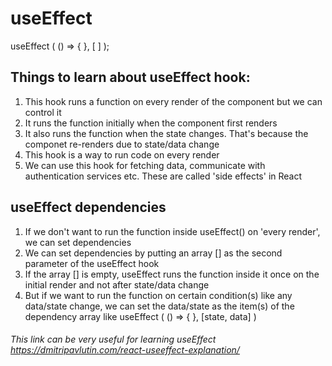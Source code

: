 
# useEffect

useEffect ( () => { }, [ ] );

## Things to learn about useEffect hook:

01. This hook runs a function on every render of the component but we can control it
02. It runs the function initially when the component first renders
03. It also runs the function when the state changes. That's because the componet re-renders due to state/data change
04. This hook is a way to run code on every render 
05. We can use this hook for fetching data, communicate with authentication services etc. These are called 'side effects' in React

## useEffect dependencies
01. If we don't want to run the function inside useEffect() on 'every render', we can set dependencies
02. We can set dependencies by putting an array [] as the second parameter of the useEffect hook
03. If the array [] is empty, useEffect runs the function inside it once on the initial render and not after state/data change
04. But if we want to run the function on certain condition(s) like any data/state change, we can set the data/state as the item(s) of the dependency array like useEffect ( () => { }, [state, data] )

###### This link can be very useful for learning useEffect  https://dmitripavlutin.com/react-useeffect-explanation/

